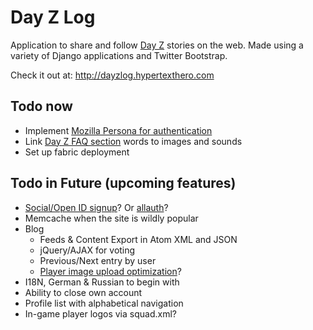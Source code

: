 # Day Z Log

Application to share and follow <a href="http://dayzmod.com">Day Z</a> stories on the web. Made using a variety of Django applications and Twitter Bootstrap.

Check it out at: <http://dayzlog.hypertexthero.com>

## Todo now

- Implement [Mozilla Persona for authentication](https://developer.mozilla.org/en-US/docs/Mozilla/Persona/Why_Persona)
- Link [Day Z FAQ section](http://dayzlog.com/faq/#dayz) words to images and sounds
- Set up fabric deployment

## Todo in Future (upcoming features)

- [Social/Open ID signup](https://github.com/flashingpumpkin/django-socialregistration)? Or [allauth](https://github.com/pennersr/django-allauth)?
- Memcache when the site is wildly popular
- Blog
    - Feeds & Content Export in Atom XML and JSON
    - jQuery/AJAX for voting
    - Previous/Next entry by user
    - [Player image upload optimization](https://github.com/jdriscoll/django-imagekit)?
- I18N, German & Russian to begin with
- Ability to close own account
- Profile list with alphabetical navigation
- In-game player logos via squad.xml?
